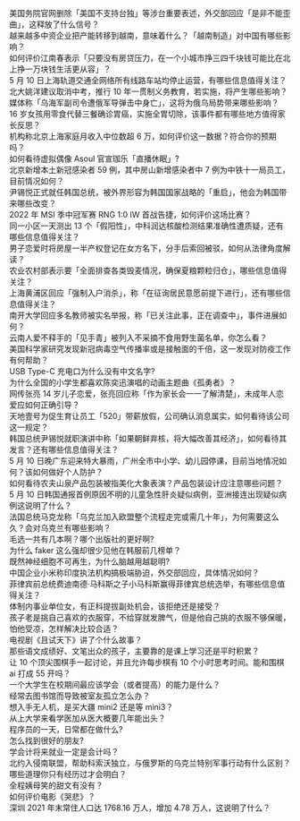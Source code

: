 美国务院官网删除「美国不支持台独」等涉台重要表述，外交部回应「是非不能歪曲」，这释放了什么信号？  
越来越多中资企业把产能转移到越南，意味着什么？「越南制造」对中国有哪些影响？  
如何评价江南春表示「只要没有房贷压力，在一个小城市挣三四千块钱可能比在北上挣一万块钱生活更从容」？  
5 月 10 日上海轨道交通全网络所有线路车站均停止运营，有哪些信息值得关注？  
北大姚洋建议取消中考，推行 10 年一贯制义务教育，若实施，将产生哪些影响？  
媒体称「乌海军副司令遭俄军导弹击中身亡」，这将为俄乌局势带来哪些影响？  
16 岁女孩用零食代替三餐确诊胃癌，实施全胃切除，该事件都有哪些地方值得家长反思？  
机构称北京上海家庭月收入中位数超 6 万，如何评价这一数据？符合你的预期吗？  
如何看待虚拟偶像 Asoul 官宣珈乐「直播休眠」?  
北京新增本土新冠感染者 59 例，其中房山新增感染者中 7 例为中铁十一局员工，目前情况如何？  
尹锡悦正式就任韩国总统，被外界形容为韩国国家战略的「重启」，他会为韩国带来哪些改变？  
2022 年 MSI 季中冠军赛 RNG 1:0 IW 首战告捷，如何评价这场比赛？  
同一小区一天测出 13 个「假阳性」，中科润达核酸检测结果准确性遭质疑，还有哪些信息值得关注？  
男子恋爱时将房屋一半产权登记在女方名下，分手后索回被驳，如何从法律角度解读？  
农业农村部表示要「全面排查各类毁麦情况，确保夏粮颗粒归仓」，哪些信息值得关注？  
上海黄浦区回应「强制入户消杀」，称「在征询居民意愿前提下进行」，还有哪些信息值得关注？  
南开大学回应多名教师被实名举报，称「已关注此事，正在调查中」，事件进展如何？  
云南人爱不释手的「见手青」被列入不采摘不食用野生菌名单，你怎么看？  
美国科学家研究发现新冠病毒空气传播率或是接触面的千倍，这一发现对防疫工作有何帮助？  
USB Type-C 充电口为什么没有中文名字?  
为什么全国的小学生都喜欢陈奕迅演唱的动画主题曲《孤勇者》？  
网传张亮 14 岁儿子恋爱，张亮回应称「作为家长会一一了解清楚」，未成年人恋爱应如何正确引导？  
天地壹号为促生育让员工「520」带薪放假，公司确认消息属实，如何看待该公司这一规定？  
韩国总统尹锡悦就职演讲中称「如果朝鲜弃核，将大幅改善其经济」，如何看待其发言？还有哪些信息值得关注？  
5 月 10 日晚广东迎来特大暴雨，广州全市中小学、幼儿园停课，目前当地情况如何？该如何做好个人防护？  
如何看待农夫山泉产品包装被指美化大象表演？产品包装设计应注意哪些问题？  
5 月 10 日韩国通报首例原因不明的儿童急性肝炎疑似病例，亚洲接连出现疑似病例这说明了什么？  
法国总统马克龙称「乌克兰加入欧盟整个流程走完或需几十年」，为何需要这么久？会对乌克兰有哪些影响？  
毛选一共有几本啊？哪个出版社的更好啊?  
为什么 faker 这么强却很少见他在韩服前几榜单？  
既然神经细胞不可再生，为什么脑越用越聪明?  
中国企业小米称印度执法机构搞极端胁迫，外交部回应，具体情况如何？  
菲律宾前总统费迪南德·马科斯之子小马科斯赢得菲律宾总统选举，有哪些信息值得关注？  
体制内事业单位女，有正科提拔副处机会，该拒绝还是接受？  
孩子老是挑自己喜欢的衣服穿，不给穿就发脾气，但是他自己挑的衣服不够保暖，怕他受凉，怎样解决比较合适？  
电视剧《且试天下》讲了个什么故事？  
那些语文成绩好、文笔出众的孩子，主要靠的是课上学习还是平时积累？  
让 10 个顶尖围棋手一起讨论，并且允许每步棋有 10 个小时思考时间。能和围棋 ai 打成 55 开吗？  
一个大学生在校期间最应该学会（或者提高）的能力是什么？  
经常去图书馆而导致被室友孤立怎么办？  
想入手无人机，是买大疆 mini2 还是等 mini3？  
从上大学来看学医加从医大概要几年能出头？  
程序员的一天，日常都在做什么?  
怎么找到很好的朋友?  
学会计将来就业一定是会计吗？  
北约入侵南联盟，帮助科索沃独立，与俄罗斯的乌克兰特别军事行动有什么区别？  
哪些道理你只有经历过才会明白？  
全程姨母笑的甜文有没有？  
如何评价电影《哭悲》？  
深圳 2021 年末常住人口达 1768.16 万人，增加 4.78 万人，这说明了什么？  

